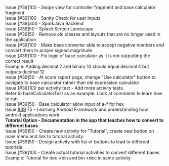 Issue [#39]100 - Swipe view for controller fragment and base calculator fragment <br/>
Issue [#39]100 - Sanity Check for user Inputs <br/>
Issue [#39]300 - SparkJava Backend <br/>
Issue [#39]50  - Splash Screen Landscape <br/>
Issue [#39]50  - Remove old classes and layouts that are no longer used in the application <br/>
Issue [#39]100 - Make base converter able to accept negative numbers and convert them to proper signed magnitude <br/>
Issue [#39]100 - Fix logic of base calculator as it is not outputting the correct result <br/>
	Example: Adding decimal 2 and binary 10 should equal decimal 4 but outputs decimal 12 <br/>
Issue [#39]50  - At score report page, change "Use calculator" button to navigate to base calculator rather than old expression calculator <br/>
Issue [#39]100 per activity test - Add more activity tests. <br/>
	Refer to baseCalculatorTest as an example. Look at comments to learn how to run <br/>
Issue [#39]50  - Base calculator allow input of a-f for hex <br/>
Issue [#39](https://github.com/UCSB-CS56-Projects/cs56-android-conversion-showdown/issues/39) 75  - Learning Android Framework and understanding how android applications work <br/>
<b> Tutorial Option - Documentation in the app that teaches how to convert to different bases </b> <br/>
Issue [#39]50  - Create new activity for "Tutorial", create new button on main menu and link to tutorial activity <br/>
Issue [#39]50  - Design activity with list of buttons to lead to different tutorials <br/>
Issue [#39]100 - Create actual tutorial activities to convert different bases <br/>
	Example: Tutorial for dec->bin and bin->dec in same activity <br/>
